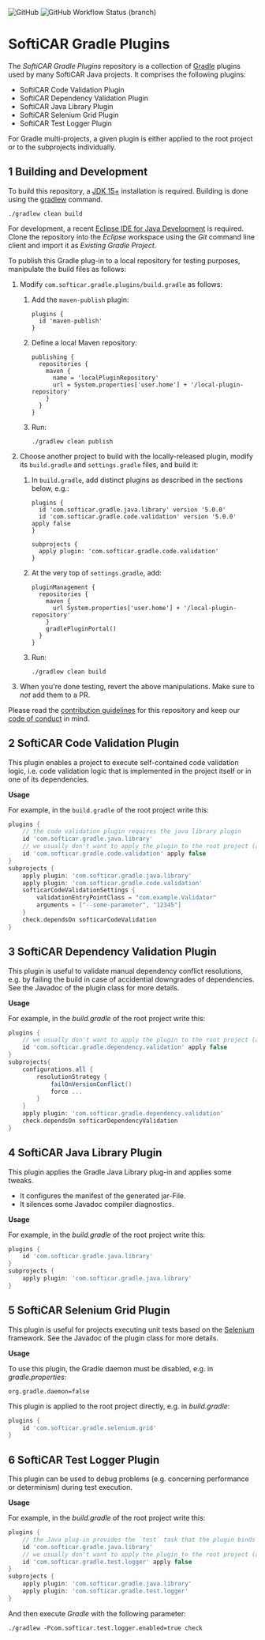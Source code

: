 ![GitHub](https://img.shields.io/github/license/Prevent-DEV/com.softicar.gradle.plugins)
![GitHub Workflow Status (branch)](https://img.shields.io/github/workflow/status/Prevent-DEV/com.softicar.gradle.plugins/Continuous%20Integration/main)

# SoftiCAR Gradle Plugins

The _SoftiCAR Gradle Plugins_ repository is a collection of [Gradle](https://gradle.org/) plugins used by many SoftiCAR Java projects. It comprises the following plugins:

* SoftiCAR Code Validation Plugin
* SoftiCAR Dependency Validation Plugin
* SoftiCAR Java Library Plugin
* SoftiCAR Selenium Grid Plugin
* SoftiCAR Test Logger Plugin

For Gradle multi-projects, a given plugin is either applied to the root project or to the subprojects individually.

## 1 Building and Development

To build this repository, a [JDK 15+](https://adoptopenjdk.net/) installation is required. Building is done using the [gradlew](https://docs.gradle.org/current/userguide/gradle_wrapper.html) command.

```
./gradlew clean build
```

For development, a recent [Eclipse IDE for Java Development](https://www.eclipse.org/downloads/packages/) is required. Clone the repository into the *Eclipse* workspace using the *Git* command line client and import it as *Existing Gradle Project*.

To publish this Gradle plug-in to a local repository for testing purposes, manipulate the build files as follows:

1. Modify `com.softicar.gradle.plugins/build.gradle` as follows:
   1. Add the `maven-publish` plugin:

          plugins {
            id 'maven-publish'
          }

   1. Define a local Maven repository:

          publishing {
            repositories {
              maven {
                name = 'localPluginRepository'
                url = System.properties['user.home'] + '/local-plugin-repository'
              }
            }
          }

   1. Run:

          ./gradlew clean publish

1. Choose another project to build with the locally-released plugin, modify its `build.gradle` and `settings.gradle` files, and build it:

   1. In `build.gradle`, add distinct plugins as described in the sections below, e.g.:

          plugins {
            id 'com.softicar.gradle.java.library' version '5.0.0'
            id 'com.softicar.gradle.code.validation' version '5.0.0' apply false
          }
          
          subprojects {
            apply plugin: 'com.softicar.gradle.code.validation'
          }

   1. At the very top of `settings.gradle`, add:

          pluginManagement {
            repositories {
              maven {
                url System.properties['user.home'] + '/local-plugin-repository'
              }
              gradlePluginPortal()
            }
          }

   1. Run:

          ./gradlew clean build

1. When you're done testing, revert the above manipulations. Make sure to _not_ add them to a PR.

Please read the [contribution guidelines](CONTRIBUTING.md) for this repository and keep our [code of conduct](CODE_OF_CONDUCT.md) in mind.

## 2 SoftiCAR Code Validation Plugin

This plugin enables a project to execute self-contained code validation logic, i.e. code validation logic that is implemented in the project itself or in one of its dependencies.

**Usage**

For example, in the `build.gradle` of the root project write this:
```gradle
plugins {
	// the code validation plugin requires the java library plugin
	id 'com.softicar.gradle.java.library'
	// we usually don't want to apply the plugin to the root project (apply false)
	id 'com.softicar.gradle.code.validation' apply false
}
subprojects {
	apply plugin: 'com.softicar.gradle.java.library'
	apply plugin: 'com.softicar.gradle.code.validation'
	softicarCodeValidationSettings {
		validationEntryPointClass = "com.example.Validator"
		arguments = ["--some-parameter", "12345"]
	}
	check.dependsOn softicarCodeValidation
}
```

## 3 SoftiCAR Dependency Validation Plugin

This plugin is useful to validate manual dependency conflict resolutions, e.g. by failing the build in case of accidential downgrades of dependencies. See the Javadoc of the plugin class for more details.

**Usage**

For example, in the _build.gradle_ of the root project write this:
```gradle
plugins {
	// we usually don't want to apply the plugin to the root project (apply false)
	id 'com.softicar.gradle.dependency.validation' apply false
}
subprojects{
	configurations.all {
		resolutionStrategy {
			failOnVersionConflict()
			force ...
		}
	}
	apply plugin: 'com.softicar.gradle.dependency.validation'
	check.dependsOn softicarDependencyValidation
}
```

## 4 SoftiCAR Java Library Plugin

This plugin applies the Gradle Java Library plug-in and applies some tweaks.
* It configures the manifest of the generated jar-File.
* It silences some Javadoc compiler diagnostics.

**Usage**

For example, in the _build.gradle_ of the root project write this:
```gradle
plugins {
	id 'com.softicar.gradle.java.library'
}
subprojects {
	apply plugin: 'com.softicar.gradle.java.library'
}
```

## 5 SoftiCAR Selenium Grid Plugin

This plugin is useful for projects executing unit tests based on the [Selenium](https://www.selenium.dev/) framework. See the Javadoc of the plugin class for more details.

**Usage**

To use this plugin, the Gradle daemon must be disabled, e.g. in _gradle.properties_:
```
org.gradle.daemon=false
```

This plugin is applied to the root project directly, e.g. in _build.gradle_:
```gradle
plugins {
	id 'com.softicar.gradle.selenium.grid'
}
```

## 6 SoftiCAR Test Logger Plugin

This plugin can be used to debug problems (e.g. concerning performance or determinism) during test execution.

**Usage**

For example, in the _build.gradle_ of the root project write this:
```gradle
plugins {
	// the Java plug-in provides the `test` task that the plugin binds to
	id 'com.softicar.gradle.java.library'
	// we usually don't want to apply the plugin to the root project (apply false)
	id 'com.softicar.gradle.test.logger' apply false
}
subprojects {
	apply plugin: 'com.softicar.gradle.java.library'
	apply plugin: 'com.softicar.gradle.test.logger'
}
```

And then execute _Gradle_ with the following parameter:
```
./gradlew -Pcom.softicar.test.logger.enabled=true check
```
